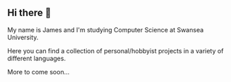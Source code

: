 ## Hi there 👋

My name is James and I'm studying Computer Science at Swansea University.

Here you can find a collection of personal/hobbyist projects in a variety of different languages.

More to come soon...

<!--
**waffdev/waffdev** is a ✨ _special_ ✨ repository because its `README.md` (this file) appears on your GitHub profile.

Here are some ideas to get you started:

- 🔭 I’m currently working on ...
- 🌱 I’m currently learning ...
- 👯 I’m looking to collaborate on ...
- 🤔 I’m looking for help with ...
- 💬 Ask me about ...
- 📫 How to reach me: ...
- 😄 Pronouns: ...
- ⚡ Fun fact: ...
-->
